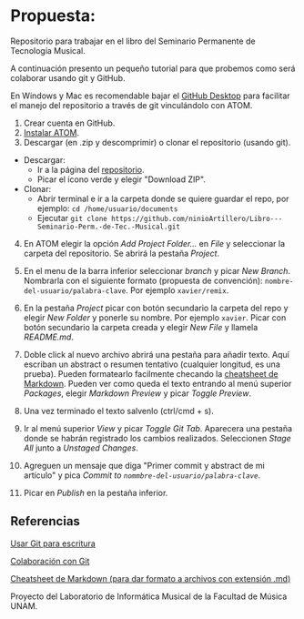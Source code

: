 # Propuesta:

Repositorio para trabajar en el libro del Seminario Permanente de Tecnología Musical.

A continuación presento un pequeño tutorial para que probemos como será colaborar usando git y GitHub.

En Windows y Mac es recomendable bajar el [GitHub Desktop](https://desktop.github.com/) para facilitar el manejo del repositorio a través de git vinculándolo con ATOM.

1. Crear cuenta en GitHub.
2. [Instalar ATOM](https://flight-manual.atom.io/getting-started/sections/installing-atom/).
3. Descargar (en .zip y descomprimir) o clonar el repositorio (usando git).
* Descargar:
  * Ir a la página del [repositorio](https://github.com/ninioArtillero/Libro---Seminario-Perm.-de-Tec.-Musical).
  * Picar el ícono verde y elegir "Download ZIP".
* Clonar:
    * Abrir terminal e ir a la carpeta donde se quiere guardar el repo, por ejemplo: `cd /home/usuario/documents`
    * Ejecutar `git clone https://github.com/ninioArtillero/Libro---Seminario-Perm.-de-Tec.-Musical.git`
4. En ATOM elegir la opción *Add Project Folder...* en *File* y seleccionar la carpeta del repositorio. Se abrirá la pestaña *Project*.
5. En el menu de la barra inferior seleccionar *branch* y picar *New Branch*.
Nombrarla con el siguiente formato (propuesta de convención):
`nombre-del-usuario/palabra-clave`. Por ejemplo `xavier/remix`.
6. En la pestaña *Project* picar con botón secundario la carpeta del repo y elegir *New Folder* y ponerle su nombre.
Por ejemplo `xavier`.
Picar con botón secundario la carpeta creada y elegir *New File* y llamela *README.md*.
7. Doble click al nuevo archivo abrirá una pestaña para añadir texto.
Aquí escriban un abstract o resumen tentativo (cualquier longitud, es una prueba).
Pueden formatearlo facilmente checando la [cheatsheet de Markdown](https://github.com/adam-p/markdown-here/wiki/Markdown-Cheatsheet).
Pueden ver como queda el texto entrando al menú superior *Packages*, elegir *Markdown Preview* y picar *Toggle Preview*.

8. Una vez terminado el texto salvenlo (ctrl/cmd + s).

9. Ir al menú superior *View* y picar *Toggle Git Tab*. Aparecera una pestaña donde se habrán registrado los cambios realizados. Seleccionen *Stage All* junto a *Unstaged Changes*.

10. Agreguen un mensaje que diga "Primer commit y abstract de mi artículo" y pica *Commit to `nommbre-del-usuario/palabra-clave`*.

11. Picar en *Publish* en la pestaña inferior.

## Referencias

[Usar Git para escritura](https://opensource.com/article/19/4/write-git)

[Colaboración con Git](https://medium.com/anne-kerrs-blog/using-git-and-github-for-team-collaboration-e761e7c00281)

[Cheatsheet de Markdown (para dar formato a archivos con extensión .md)](https://github.com/adam-p/markdown-here/wiki/Markdown-Cheatsheet)

Proyecto del Laboratorio de Informática Musical de la Facultad de Música UNAM.
